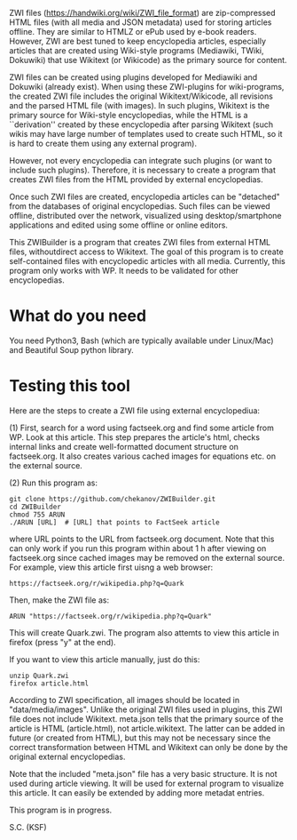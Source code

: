 ZWI files  (https://handwiki.org/wiki/ZWI_file_format) are zip-compressed HTML files (with all media and JSON metadata) used for storing articles offline.
They are similar to HTMLZ or ePub used by e-book readers. However, ZWI are best tuned to keep encyclopedia articles, especially articles that are created using Wiki-style programs (Mediawiki, TWiki, Dokuwiki) that use Wikitext (or Wikicode) as the primary source for content.

ZWI files can be created using plugins developed for Mediawiki and Dokuwiki  (already exist). When using these ZWI-plugins for wiki-programs, the created ZWI file includes the original Wikitext/Wikicode, all revisions  and the parsed HTML file (with images). In such plugins, Wikitext is the primary source for Wiki-style encyclopedias, while the HTML is a ``derivation''  created by these encyclopedia after parsing Wikitext (such wikis may have large number of templates used to create such HTML, so it is hard to create them using any external program). 

However, not every encyclopedia can integrate such plugins (or want to include such plugins). Therefore, it is necessary to create a program that creates ZWI files from the HTML provided by external encyclopedias.  

Once such ZWI files are created, encyclopedia articles can be "detached" from the databases of original encyclopedias. Such files can be viewed offline, distributed over the network, visualized using desktop/smartphone applications and edited using some offline or online editors. 

This ZWIBuilder is a program that creates ZWI files from  external HTML files, withoutdirect access to Wikitext. The goal of this program is to create self-contained files with encyclopedic articles with all media.  Currently, this program only works with WP. It needs to be validated for other encyclopedias. 

# What do you need 

You need Python3, Bash (which are typically available under Linux/Mac) and Beautiful Soup python library.

# Testing this tool

Here are the steps to create a ZWI file using external encyclopediua:

(1) First, search for a word using factseek.org and find some article from WP. Look at this article. This step prepares the article's html, checks internal links and create well-formatted document structure on factseek.org. It also creates various cached images for equations etc. on the external source. 

(2) Run this program as:

````
git clone https://github.com/chekanov/ZWIBuilder.git
cd ZWIBuilder
chmod 755 ARUN
./ARUN [URL]  # [URL] that points to FactSeek article
````

where URL points to the URL from factseek.org document. Note that this can only work if you run this program within about 1 h after viewing on factseek.org since cached images may be removed  on the external source. For example, view this article first uisng a web browser:

````
https://factseek.org/r/wikipedia.php?q=Quark
````

Then, make the ZWI file as:

````
ARUN "https://factseek.org/r/wikipedia.php?q=Quark"
````

This will create Quark.zwi.  The program also attemts to view this article in firefox (press "y" at the end).

If you want to view this article manually, just do this:


````
unzip Quark.zwi
firefox article.html

````
According to ZWI specification, all images should be located in "data/media/images". Unlike the original ZWI files used in plugins, this ZWI file does not include Wikitext. meta.json tells that the primary source of the article is HTML (article.html), not article.wikitext. The latter can be added in future (or created from HTML), but this may not be necessary since the correct transformation between HTML and Wikitext can only be done by the original external encyclopedias.

Note that the included "meta.json" file has a very basic structure. It is not used during article viewing. It will be used
for external program to visualize this article. It can easily be extended by adding more metadat entries.

This program is in progress.

S.C. (KSF)

